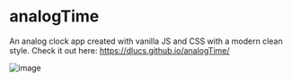 # analogTime
An analog clock app created with vanilla JS and CSS with a modern clean style.
Check it out here: https://dlucs.github.io/analogTime/

![image](https://github.com/dLucs/analogTime/assets/99974795/c80da60a-7e6d-46fb-9fad-69837d0f9b17)

